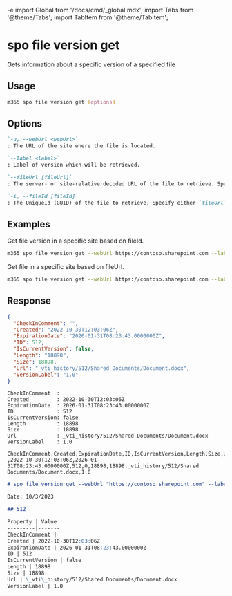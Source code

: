 -e <!-- DISCLAIMER: All secrets, passwords, and sensitive values in this document are examples only and not real credentials. -->
import Global from '/docs/cmd/_global.mdx';
import Tabs from '@theme/Tabs';
import TabItem from '@theme/TabItem';

# spo file version get

Gets information about a specific version of a specified file

## Usage

```sh
m365 spo file version get [options]
```

## Options

```md definition-list
`-u, --webUrl <webUrl>`
: The URL of the site where the file is located.

`--label <label>`
: Label of version which will be retrieved.

`--fileUrl [fileUrl]`
: The server- or site-relative decoded URL of the file to retrieve. Specify either `fileUrl` or `fileId` but not both.

`-i, --fileId [fileId]`
: The UniqueId (GUID) of the file to retrieve. Specify either `fileUrl` or `fileId` but not both.
```

<Global />

## Examples

Get file version in a specific site based on fileId.

```sh
m365 spo file version get --webUrl https://contoso.sharepoint.com --label "1.0" --fileId 'b2307a39-e878-458b-bc90-03bc578531d6'
```

Get file in a specific site based on fileUrl.

```sh
m365 spo file version get --webUrl https://contoso.sharepoint.com --label "1.0" --fileUrl '/Shared Documents/Document.docx'
```

## Response

<Tabs>
  <TabItem value="JSON">

  ```json
  {
    "CheckInComment": "",
    "Created": "2022-10-30T12:03:06Z",
    "ExpirationDate": "2026-01-31T08:23:43.0000000Z",
    "ID": 512,
    "IsCurrentVersion": false,
    "Length": "18898",
    "Size": 18898,
    "Url": "_vti_history/512/Shared Documents/Document.docx",
    "VersionLabel": "1.0"
  }
  ```

  </TabItem>
  <TabItem value="Text">

  ```text
  CheckInComment  :
  Created         : 2022-10-30T12:03:06Z
  ExpirationDate  : 2026-01-31T08:23:43.0000000Z
  ID              : 512
  IsCurrentVersion: false
  Length          : 18898
  Size            : 18898
  Url             : _vti_history/512/Shared Documents/Document.docx
  VersionLabel    : 1.0
  ```

  </TabItem>
  <TabItem value="CSV">

  ```csv
  CheckInComment,Created,ExpirationDate,ID,IsCurrentVersion,Length,Size,Url,VersionLabel
  ,2022-10-30T12:03:06Z,2026-01-31T08:23:43.0000000Z,512,0,18898,18898,_vti_history/512/Shared Documents/Document.docx,1.0
  ```

  </TabItem>
  <TabItem value="Markdown">

  ```md
  # spo file version get --webUrl "https://contoso.sharepoint.com" --label "1.0" --fileUrl "/Shared Documents/Document.docx"

  Date: 10/3/2023

  ## 512

  Property | Value
  ---------|-------
  CheckInComment |
  Created | 2022-10-30T12:03:06Z
  ExpirationDate | 2026-01-31T08:23:43.0000000Z
  ID | 512
  IsCurrentVersion | false
  Length | 18898
  Size | 18898
  Url | \_vti\_history/512/Shared Documents/Document.docx
  VersionLabel | 1.0
  ```

  </TabItem>
</Tabs>
